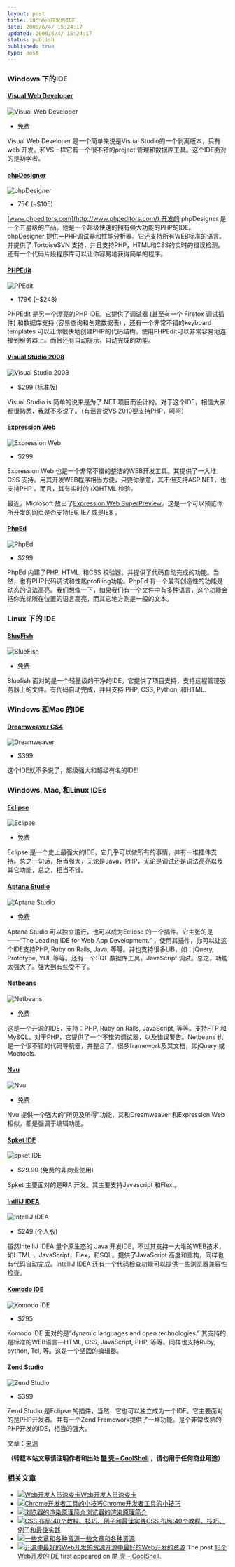 ```yaml
---
layout: post
title: 18个Web开发的IDE
date: 2009/6/4/ 15:24:17
updated: 2009/6/4/ 15:24:17
status: publish
published: true
type: post
---
```



### Windows 下的IDE


#### [Visual Web Developer](http://www.microsoft.com/express/vwd/)


![Visual Web Developer](http://nettuts.s3.amazonaws.com/341_ides/visual_web_developer.jpg)
* 免费


Visual Web Developer 是一个简单来说是Visual Studio的一个剥离版本，只有web 开发。和VS一样它有一个很不错的project 管理和数据库工具。这个IDE面对的是初学者。



#### [phpDesigner](http://www.mpsoftware.dk/phpdesigner.php)


![phpDesigner](http://nettuts.s3.amazonaws.com/341_ides/phpdesigner.png)
* 75€ (~$105)


[www.phpeditors.com](http://www.phpeditors.com/) 开发的 phpDesigner 是一个五星级的产品。他是一个超级快速的拥有强大功能的PHP的IDE。phpDesigner 提供一PHP调试器和性能分析器。它还支持所有WEB标准的语言。并提供了 TortoiseSVN 支持，并且支持PHP，HTML和CSS的实时的错误检测。还有一个代码片段程序库可以让你容易地获得简单的程序。


#### [PHPEdit](http://www.phpedit.com/)


![PPEdit](http://nettuts.s3.amazonaws.com/341_ides/phpedit.png)
* 179€ (~$248)


PHPEdit 是另一个漂亮的PHP IDE。它提供了调试器 (甚至有一个 Firefox 调试插件) 和数据库支持 (容易查询和创建数据表) ，还有一个非常不错的keyboard templates 可以让你很快地创建PHP的代码结构。使用PHPEdit可以非常容易地连接到服务器上。而且还有自动提示，自动完成的功能。


#### [Visual Studio 2008](http://www.microsoft.com/visualstudio/en-us/products/standard/default.mspx)


![Visual Studio 2008](http://nettuts.s3.amazonaws.com/341_ides/visual_studio.png)
* $299 (标准版)


Visual Studio is 简单的说来是为了.NET 项目而设计的。对于这个IDE，相信大家都很熟悉，我就不多说了。（有谣言说VS 2010要支持PHP，呵呵）


#### [Expression Web](http://www.microsoft.com/expression/products/overview.aspx?key=web)


![Expression Web](http://nettuts.s3.amazonaws.com/341_ides/expression_web.png)
* $299


Expression Web 也是一个非常不错的整洁的WEB开发工具。其提供了一大堆CSS 支持。用其开发WEB程序相当方便，只要你愿意，其不但支持ASP.NET，也支持PHP 。而且，其有实时的 (X)HTML 检验。


最近，Microsoft 放出了[Expression Web SuperPreview](http://www.microsoft.com/Expression/features/default.aspx?key=webpreview)，这是一个可以预览你所开发的网页是否支持IE6, IE7 或是IE8 。


#### [PhpEd](http://www.nusphere.com/products/phped.htm)


![PhpEd](http://nettuts.s3.amazonaws.com/341_ides/phped.jpg)
* $299


PhpEd 内建了PHP, HTML, 和CSS 校验器。并提供了代码自动完成的功能。当然，也有PHP代码调试和性能profiling功能。PhpEd 有一个最有创造性的功能是动态的语法高亮。我们想像一下，如果我们有一个文件中有多种语言，这个功能会把你光标所在位置的语言高亮，而其它地方则是一般的文本。


### Linux 下的 IDE


#### [BlueFish](http://bluefish.openoffice.nl/)


![BlueFish](http://nettuts.s3.amazonaws.com/341_ides/bluefish.png)
* 免费


Bluefish 面对的是一个轻量级的干净的IDE。它提供了项目支持，支持远程管理服务器上的文件。有代码自动完成，并且支持 PHP, CSS, Python, 和HTML.


### Windows 和Mac 的IDE


#### [Dreamweaver CS4](http://www.adobe.com/products/dreamweaver/)


![Dreamweaver](http://nettuts.s3.amazonaws.com/341_ides/dreamweaver.png)
* $399


这个IDE就不多说了，超级强大和超级有名的IDE!


### Windows, Mac, 和Linux IDEs


#### [Eclipse](http://www.eclipse.org/)


![Eclipse](http://nettuts.s3.amazonaws.com/341_ides/eclipse.png)
* 免费


Eclipse 是一个史上最强大的IDE，它几乎可以做所有的事情，并有一堆插件支持。总之一句话，相当强大，无论是Java，PHP，无论是调试还是语法高亮以及其它功能，总之，相当不错。


#### [Aptana Studio](http://aptana.com/)


![Aptana Studio](http://nettuts.s3.amazonaws.com/341_ides/aptana.png)
* 免费


Aptana Studio 可以独立运行，也可以成为Eclipse 的一个插件。它主张的是——“The Leading IDE for Web App Development.” ，使用其插件，你可以让这个IDE支持PHP, Ruby on Rails, Java, 等等。并也支持很多LIB，如：jQuery, Prototype, YUI, 等等。还有一个SQL 数据库工具，JavaScript 调试。总之，功能太强大了。强大到有些受不了。


#### [Netbeans](http://www.netbeans.org/)


![Netbeans](http://nettuts.s3.amazonaws.com/341_ides/netbeans.png)
* 免费


这是一个开源的IDE，支持：PHP, Ruby on Rails, JavaScript, 等等。支持FTP 和MySQL。对于PHP，它提供了一个不错的调试器，以及错误警告。Netbeans 也是一个很不错的代码导航器，并整合了，很多framework及其文档，如jQuery 或Mootools.


#### [Nvu](http://net2.com/nvu/)


![Nvu](http://nettuts.s3.amazonaws.com/341_ides/nvu.png)
* 免费


Nvu 提供一个强大的“所见及所得”功能，其和Dreamweaver 和Expression Web相似，都是强调于编辑功能。


#### [Spket IDE](http://spket.com/)


![spket IDE](http://nettuts.s3.amazonaws.com/341_ides/spket.png)
* $29.90 (免费的非商业使用)


Spket 主要面对的是RIA 开发。其主要支持Javascript 和Flex,。


#### [IntlliJ IDEA](http://www.jetbrains.com/idea/features/index.html)


![IntelliJ IDEA](http://nettuts.s3.amazonaws.com/341_ides/intellij_idea.png)
* $249 (个人版)


虽然IntelliJ IDEA 量个原生态的 Java 开发IDE，不过其支持一大堆的WEB技术，如HTML ，JavaScript，Flex，和SQL。提供了JavaScript 高度和重构，同样也有代码自动完成。IntelliJ IDEA 还有一个代码检查功能可以提供一些浏览器兼容性检查。


#### [Komodo IDE](http://www.activestate.com/komodo/)


![Komodo IDE](http://nettuts.s3.amazonaws.com/341_ides/komodo_ide.png)
* $295


Komodo IDE 面对的是”dynamic languages and open technologies.” 其支持的是标准的WEB语言—HTML, CSS, JavaScript, PHP, 等等。同样也支持Ruby, python, Tcl, 等。这是一个坚固的编辑器。


#### [Zend Studio](http://www.zend.com/en/products/studio/)


![Zend Studio](http://nettuts.s3.amazonaws.com/341_ides/zend_studio.png)
* $399


Zend Studio 是Eclipse 的插件，当然，它也可以独立成为一个IDE。它主要面对的是PHP开发者。并有一个Zend Framework提供了一堆功能。是个非常成熟的PHP开发的IDE，相当的强大。


文章：[来源](http://net.tutsplus.com/articles/web-roundups/18-ides-for-windows-mac-linux/)



**（转载本站文章请注明作者和出处 [酷 壳 – CoolShell](https://coolshell.cn/) ，请勿用于任何商业用途）**



### 相关文章

* [![Web开发人员速查卡](https://coolshell.cn/wp-content/uploads/2011/02/1128-150x150.jpg)](https://coolshell.cn/articles/3684.html)[Web开发人员速查卡](https://coolshell.cn/articles/3684.html)
* [![Chrome开发者工具的小技巧](https://coolshell.cn/wp-content/uploads/2017/01/pretty-code-150x150.gif)](https://coolshell.cn/articles/17634.html)[Chrome开发者工具的小技巧](https://coolshell.cn/articles/17634.html)
* [![浏览器的渲染原理简介](https://coolshell.cn/wp-content/uploads/2013/05/Render-Process-150x150.jpg)](https://coolshell.cn/articles/9666.html)[浏览器的渲染原理简介](https://coolshell.cn/articles/9666.html)
* [![CSS 布局:40个教程、技巧、例子和最佳实践](https://coolshell.cn/wp-content/uploads/2012/03/css-layouts-150x150.gif)](https://coolshell.cn/articles/6840.html)[CSS 布局:40个教程、技巧、例子和最佳实践](https://coolshell.cn/articles/6840.html)
* [![一些文章和各种资源](https://coolshell.cn/wp-content/uploads/2011/09/image008-150x150.jpg)](https://coolshell.cn/articles/5224.html)[一些文章和各种资源](https://coolshell.cn/articles/5224.html)
* [![开源中最好的Web开发的资源](https://coolshell.cn/wp-content/plugins/wordpress-23-related-posts-plugin/static/thumbs/7.jpg)](https://coolshell.cn/articles/4795.html)[开源中最好的Web开发的资源](https://coolshell.cn/articles/4795.html)
The post [18个Web开发的IDE](https://coolshell.cn/articles/968.html) first appeared on [酷 壳 - CoolShell](https://coolshell.cn).